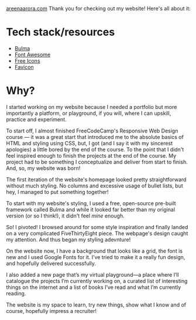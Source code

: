 [areenaarora.com](areenaarora.com)
Thank you for checking out my website! Here's all about it:

# Tech stack/resources

- [Bulma](https://bulma.io/)
- [Font Awesome](https://fontawesome.com/)
- [Free Icons](https://freeicons.io/)
- [Favicon](https://icons8.com/icons)

# Why?
I started working on my website because I needed a portfolio but more importantly a platform, or playground, if you will, where I can upskill, practice and experiment.

To start off, I almost finished FreeCodeCamp's Responsive Web Design course — it was a great start that introduced me to the absolute basics of HTML and styling using CSS, but, I got (and I say it with my sincerest apologies) a little bored by the end of the course. To the point that I didn't feel inspired enough to finish the projects at the end of the course. My project had to be something I conceptualize and deliver from start to finish. And, so, my website was born!

The first iteration of the website's homepage looked pretty straightforward without much styling. No columns and excessive usage of bullet lists, but hey, I managed to put something together!

To start with my website's styling, I used a free, open-source pre-built framework called Bulma and while it looked far better than my original version (or so I think!), it didn't feel *mine* enough.

So! I pivoted! I browsed around for some style inspiration and finally landed on a very complicated FiveThirtyEight piece. The webpage's design caught my attention. And thus began my styling adevnture!

On the website now, I have a background that looks like a grid, the font is new and I used Google Fonts for it. I’ve tried to make it a really fun design, and hopefully delivered successfully.

I also added a new page that’s my virtual playground—a place where I’ll catalogue the projects I’m currently working on, a curated list of interesting things on the internet and a list of books I’ve read and what I’m currently reading.

The website is my space to learn, try new things, show what I know and of course, hopefully impress a recruiter! 

